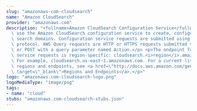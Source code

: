 ```yaml
---
slug: "amazonaws-com-cloudsearch"
name: "Amazon CloudSearch"
provider: "amazonaws.com"
description: "<fullname>Amazon CloudSearch Configuration Service</fullname> <p>You\
  \ use the Amazon CloudSearch configuration service to create, configure, and manage\
  \ search domains. Configuration service requests are submitted using the AWS Query\
  \ protocol. AWS Query requests are HTTP or HTTPS requests submitted via HTTP GET\
  \ or POST with a query parameter named Action.</p> <p>The endpoint for configuration\
  \ service requests is region-specific: cloudsearch.<i>region</i>.amazonaws.com.\
  \ For example, cloudsearch.us-east-1.amazonaws.com. For a current list of supported\
  \ regions and endpoints, see <a href=\"http://docs.aws.amazon.com/general/latest/gr/rande.html#cloudsearch_region\"\
  \ target=\"_blank\">Regions and Endpoints</a>.</p>"
logo: "amazonaws.com-cloudsearch-logo.png"
logoMediaType: "image/png"
tags:
- name: "cloud"
stubs: "amazonaws.com-cloudsearch-stubs.json"
---
```

